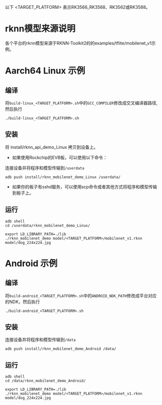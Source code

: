 以下 <TARGET_PLATFORM> 表示RK3566_RK3568、RK3562或RK3588。

# rknn模型来源说明
各个平台的rknn模型来源于RKNN-Toolkit2的的examples/tflite/mobilenet_v1示例。

# Aarch64 Linux 示例
## 编译

将`build-linux_<TARGET_PLATFORM>.sh`中的`GCC_COMPILER`修改成交叉编译器路径, 然后执行
```
./build-linux_<TARGET_PLATFORM>.sh
```

## 安装

将 install/rknn_api_demo_Linux 拷贝到设备上。

- 如果使用Rockchip的EVB板，可以使用以下命令：

连接设备并将程序和模型传输到`/userdata`

```
adb push install/rknn_mobilenet_demo_Linux /userdata/
```

- 如果你的板子有sshd服务，可以使用scp命令或者其他方式将程序和模型传输到板子上。

## 运行


```
adb shell
cd /userdata/rknn_mobilenet_demo_Linux/
```

```
export LD_LIBRARY_PATH=./lib
./rknn_mobilenet_demo model/<TARGET_PLATFORM>/mobilenet_v1.rknn model/dog_224x224.jpg
```

# Android 示例
## 编译

将`build-android_<TARGET_PLATFORM>.sh`中的`ANDROID_NDK_PATH`修改成平台对应的NDK，然后执行

```
./build-android_<TARGET_PLATFORM>.sh
```

## 安装

连接设备并将程序和模型传输到`/data`

```
adb push install/rknn_mobilenet_demo_Android /data/
```

## 运行

```
adb shell
cd /data/rknn_mobilenet_demo_Android/
```

```
export LD_LIBRARY_PATH=./lib
./rknn_mobilenet_demo model/<TARGET_PLATFORM>/mobilenet_v1.rknn model/dog_224x224.jpg
```
